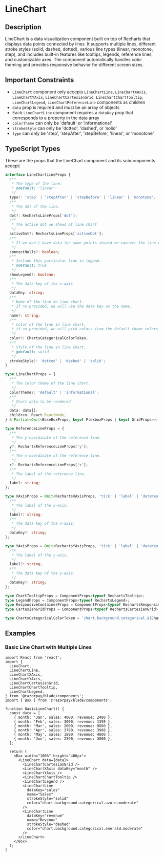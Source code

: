 # LineChart

## Description

LineChart is a data visualization component built on top of Recharts that displays data points connected by lines. It supports multiple lines, different stroke styles (solid, dashed, dotted), various line types (linear, monotone, step), and includes built-in features like tooltips, legends, reference lines, and customizable axes. The component automatically handles color theming and provides responsive behavior for different screen sizes.

## Important Constraints

- `LineChart` component only accepts `LineChartLine`, `LineChartXAxis`, `LineChartYAxis`, `LineChartCartesianGrid`, `LineChartChartTooltip`, `LineChartLegend`, `LineChartReferenceLine` components as children
- `data` prop is required and must be an array of objects
- Each `LineChartLine` component requires a `dataKey` prop that corresponds to a property in the data array
- `colorTheme` can only be 'default' or 'informational'
- `strokeStyle` can only be 'dotted', 'dashed', or 'solid'
- `type` can only be 'step', 'stepAfter', 'stepBefore', 'linear', or 'monotone'

## TypeScript Types

These are the props that the LineChart component and its subcomponents accept:

```typescript
interface LineChartLineProps {
  /**
   * The type of the line.
   * @default: 'linear'
   */
  type?: 'step' | 'stepAfter' | 'stepBefore' | 'linear' | 'monotone';
  /**
   * The dot of the line.
   */
  dot?: RechartsLineProps['dot'];
  /**
   * The active dot we shows at line chart
   */
  activeDot?: RechartsLineProps['activeDot'];
  /**
   * If we don't have data for some points should we connect the line or should skip it.
   */
  connectNulls?: boolean;
  /**
   * Include this particular line in legend.
   * @default: true
   */
  showLegend?: boolean;
  /**
   * The data key of the x-axis
   */
  dataKey: string;
  /**
   * Name of the line in line chart.
   * if no provided, we will use the data key as the name.
   */
  name?: string;
  /**
   * Color of the line in line chart.
   * if no provided, we will pick colors from the default theme colors.
   */
  color?: ChartsCategoricalColorToken;
  /**
   * Style of the line in line chart.
   * @default: solid
   */
  strokeStyle?: 'dotted' | 'dashed' | 'solid';
}

type LineChartProps = {
  /**
   * The color theme of the line chart.
   */
  colorTheme?: 'default' | 'informational';
  /**
   * Chart data to be rendered
   */
  data: data[];
  children: React.ReactNode;
} & Partial<Omit<BaseBoxProps, keyof FlexboxProps | keyof GridProps>>;

type ReferenceLineProps = {
  /**
   * The y-coordinate of the reference line.
   */
  y?: RechartsReferenceLineProps['y'];
  /**
   * The x-coordinate of the reference line.
   */
  x?: RechartsReferenceLineProps['x'];
  /**
   * The label of the reference line.
   */
  label: string;
};

type XAxisProps = Omit<RechartsXAxisProps, 'tick' | 'label' | 'dataKey' | 'stroke'> & {
  /**
   * The label of the x-axis.
   */
  label?: string;
  /**
   * The data key of the x-axis.
   */
  dataKey?: string;
};

type YAxisProps = Omit<RechartsYAxisProps, 'tick' | 'label' | 'dataKey' | 'stroke'> & {
  /**
   * The label of the y-axis.
   */
  label?: string;
  /**
   * The data key of the y-axis.
   */
  dataKey?: string;
};

type ChartTooltipProps = ComponentProps<typeof RechartsTooltip>;
type LegendProps = ComponentProps<typeof RechartsLegend>;
type ResponsiveContainerProps = ComponentProps<typeof RechartsResponsiveContainer>;
type CartesianGridProps = ComponentProps<typeof RechartsCartesianGrid>;

type ChartsCategoricalColorToken = `chart.background.categorical.${ChartColorCategories}.${keyof ChartCategoricalEmphasis}`;
```

## Examples

### Basic Line Chart with Multiple Lines

```tsx
import React from 'react';
import {
  LineChart,
  LineChartLine,
  LineChartXAxis,
  LineChartYAxis,
  LineChartCartesianGrid,
  LineChartChartTooltip,
  LineChartLegend,
} from '@razorpay/blade/components';
import { Box } from '@razorpay/blade/components';

function BasicLineChart() {
  const data = [
    { month: 'Jan', sales: 4000, revenue: 2400 },
    { month: 'Feb', sales: 3000, revenue: 1398 },
    { month: 'Mar', sales: 2000, revenue: 9800 },
    { month: 'Apr', sales: 2780, revenue: 3908 },
    { month: 'May', sales: 1890, revenue: 4800 },
    { month: 'Jun', sales: 2390, revenue: 3800 },
  ];

  return (
    <Box width="100%" height="400px">
      <LineChart data={data}>
        <LineChartCartesianGrid />
        <LineChartXAxis dataKey="month" />
        <LineChartYAxis />
        <LineChartChartTooltip />
        <LineChartLegend />
        <LineChartLine
          dataKey="sales"
          name="Sales"
          strokeStyle="solid"
          color="chart.background.categorical.azure.moderate"
        />
        <LineChartLine
          dataKey="revenue"
          name="Revenue"
          strokeStyle="dashed"
          color="chart.background.categorical.emerald.moderate"
        />
      </LineChart>
    </Box>
  );
}
```